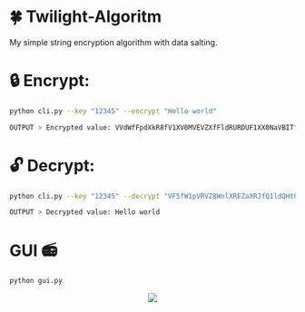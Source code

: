 # :four_leaf_clover: Twilight-Algoritm
My simple string encryption algorithm with data salting.

# :lock: Encrypt:
```bash
python cli.py --key "12345" --encrypt "Hello world"

OUTPUT > Encrypted value: VVdWfFpdXkR8fV1XV0MVEVZXfFldRURDUF1XX0NaVBITfFp5EhNDUHlFV1EVXlYTFEdDQFcUWVReVhRR
```

# :unlock: Decrypt:
```bash
python cli.py --key "12345" --decrypt "VF5fW1pVRVZ8WnlXREZaXRJfQ1ldQHtGRxFde1BaRnpBWFB5EhNDUBF6exRZXlZXUVFDEntYWV56RFFR"

OUTPUT > Decrypted value: Hello world
```
# GUI :radio:
```bash
python gui.py
```
<p align="center">
  <img src="https://i.ibb.co/TcjTPjL/gui.png">
</p>
